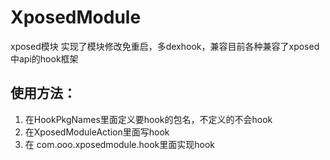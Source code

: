 # XposedModule

xposed模块
实现了模块修改免重启，多dexhook，兼容目前各种兼容了xposed中api的hook框架

## 使用方法：
1. 在HookPkgNames里面定义要hook的包名，不定义的不会hook
2. 在XposedModuleAction里面写hook
3. 在 com.ooo.xposedmodule.hook里面实现hook

